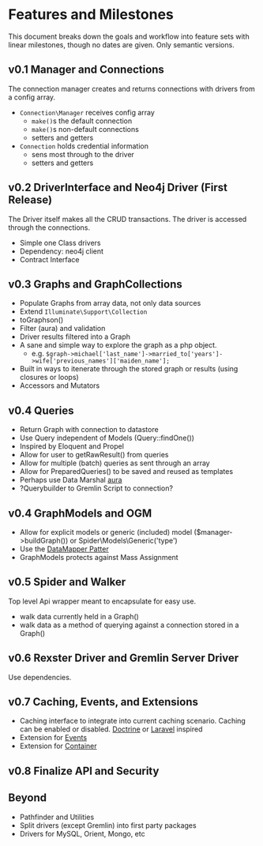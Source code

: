 # Features and Milestones
This document breaks down the goals and workflow into feature sets with linear milestones, though no dates are given. Only semantic versions.

## v0.1 Manager and Connections
The connection manager creates and returns connections with drivers from a config array. 
  * `Connection\Manager` receives config array
    * `make()`s the default connection
    * `make()`s non-default connections
    * setters and getters
  * `Connection` holds credential information
    * sens most through to the driver
    * setters and getters
  
## v0.2 DriverInterface and Neo4j Driver (First Release)
The Driver itself makes all the CRUD transactions. The driver is accessed through the connections.
  * Simple one Class drivers
  * Dependency: neo4j client
  * Contract Interface

## v0.3 Graphs and GraphCollections
  * Populate Graphs from array data, not only data sources
  * Extend `Illuminate\Support\Collection`
  * toGraphson()
  * Filter (aura) and validation
  * Driver results filtered into a Graph
  * A sane and simple way to explore the graph as a php object.
    * e.g. `$graph->michael['last_name']->married_to['years']->wife['previous_names']['maiden_name'];`
  * Built in ways to itenerate through the stored graph or results (using closures or loops)
  * Accessors and Mutators
  
## v0.4 Queries
  * Return Graph with connection to datastore
  * Use Query independent of Models (Query::findOne())
  * Inspired by Eloquent and Propel
  * Allow for user to getRawResult() from queries
  * Allow for multiple (batch) queries as sent through an array
  * Allow for PreparedQueries() to be saved and reused as templates
  * Perhaps use Data Marshal [aura](https://github.com/auraphp/Aura.Marshal/tree/master)
  * ?Querybuilder to Gremlin Script to connection?

## v0.4 GraphModels and OGM
  * Allow for explicit models or generic (included) model ($manager->buildGraph()) or Spider\Models\Generic('type')
  * Use the [DataMapper Patter](http://martinfowler.com/eaaCatalog/dataMapper.html)
  * GraphModels protects against Mass Assignment

## v0.5 Spider and Walker
Top level Api wrapper meant to encapsulate for easy use.
  * walk data currently held in a Graph()
  * walk data as a method of querying against a connection stored in a Graph()

## v0.6 Rexster Driver and Gremlin Server Driver
Use dependencies.

## v0.7 Caching, Events, and Extensions
  * Caching interface to integrate into current caching scenario. Caching can be enabled or disabled.
   [Doctrine](https://packagist.org/packages/doctrine/cache) or [Laravel](https://packagist.org/packages/illuminate/cache) inspired
  * Extension for [Events](http://event.thephpleague.com/2.0/)
  * Extension for [Container](http://container.thephpleague.com/)
  
## v0.8 Finalize API and Security

## Beyond
  * Pathfinder and Utilities
  * Split drivers (except Gremlin) into first party packages
  * Drivers for MySQL, Orient, Mongo, etc

  